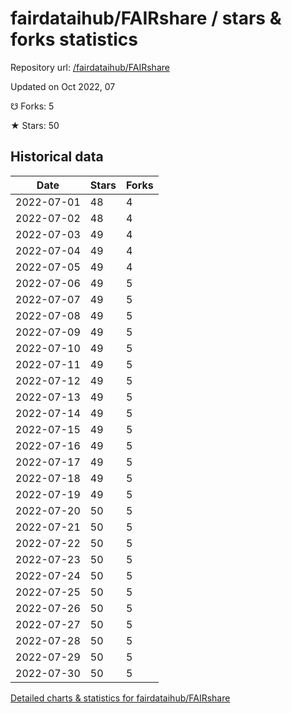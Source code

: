# fairdataihub/FAIRshare / stars & forks statistics

Repository url: [/fairdataihub/FAIRshare](https://github.com/fairdataihub/FAIRshare)

Updated on Oct 2022, 07

☋ Forks: 5

★ Stars: 50

## Historical data
| Date | Stars | Forks |
|------|-------|-------|
| 2022-07-01 | 48 | 4 | 
| 2022-07-02 | 48 | 4 | 
| 2022-07-03 | 49 | 4 | 
| 2022-07-04 | 49 | 4 | 
| 2022-07-05 | 49 | 4 | 
| 2022-07-06 | 49 | 5 | 
| 2022-07-07 | 49 | 5 | 
| 2022-07-08 | 49 | 5 | 
| 2022-07-09 | 49 | 5 | 
| 2022-07-10 | 49 | 5 | 
| 2022-07-11 | 49 | 5 | 
| 2022-07-12 | 49 | 5 | 
| 2022-07-13 | 49 | 5 | 
| 2022-07-14 | 49 | 5 | 
| 2022-07-15 | 49 | 5 | 
| 2022-07-16 | 49 | 5 | 
| 2022-07-17 | 49 | 5 | 
| 2022-07-18 | 49 | 5 | 
| 2022-07-19 | 49 | 5 | 
| 2022-07-20 | 50 | 5 | 
| 2022-07-21 | 50 | 5 | 
| 2022-07-22 | 50 | 5 | 
| 2022-07-23 | 50 | 5 | 
| 2022-07-24 | 50 | 5 | 
| 2022-07-25 | 50 | 5 | 
| 2022-07-26 | 50 | 5 | 
| 2022-07-27 | 50 | 5 | 
| 2022-07-28 | 50 | 5 | 
| 2022-07-29 | 50 | 5 | 
| 2022-07-30 | 50 | 5 | 


[Detailed charts & statistics for fairdataihub/FAIRshare](https://reviewgithub.com/rep/fairdataihub/FAIRshare)
